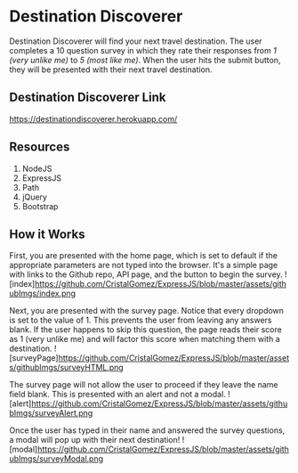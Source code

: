 # Destination Discoverer 

Destination Discoverer will find your next travel destination. The user completes a 10 question survey in which they rate their responses from *1 (very unlike me)* to *5 (most like me)*. When the user hits the submit button, they will be presented with their next travel destination. 
## Destination Discoverer Link
https://destinationdiscoverer.herokuapp.com/

## Resources
1. NodeJS
1. ExpressJS
1. Path
1. jQuery
1. Bootstrap

## How it Works

First, you are presented with the home page, which is set to default if the appropriate parameters are not typed into the browser. It's a simple page with links to the Github repo, API page, and the button to begin the survey.
![index]https://github.com/CristalGomez/ExpressJS/blob/master/assets/githubImgs/index.png

Next, you are presented with the survey page. Notice that every dropdown is set to the value of 1. This prevents the user from leaving any answers blank. If the user happens to skip this question, the page reads their score as 1 (very unlike me) and will factor this score when matching them with a destination.
![surveyPage]https://github.com/CristalGomez/ExpressJS/blob/master/assets/githubImgs/surveyHTML.png

The survey page will not allow the user to proceed if they leave the name field blank. This is presented with an alert and not a modal. 
![alert]https://github.com/CristalGomez/ExpressJS/blob/master/assets/githubImgs/surveyAlert.png

Once the user has typed in their name and answered the survey questions, a modal will pop up with their next destination!
![modal]https://github.com/CristalGomez/ExpressJS/blob/master/assets/githubImgs/surveyModal.png

